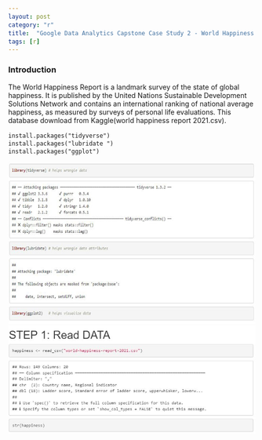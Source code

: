 ```yaml
---
layout: post
category: "r"
title:  "Google Data Analytics Capstone Case Study 2 - World Happiness Report"
tags: [r]
---
```

### Introduction

The World Happiness Report is a landmark survey of the state of global happiness. It is published by the United Nations Sustainable Development Solutions Network and contains an international ranking of national average happiness, 
as measured by surveys of personal life evaluations. This database download from Kaggle(world happiness report 2021.csv).

<!-- more -->
```
install.packages("tidyverse")
install.packages("lubridate ")
install.packages("ggplot")
```
<img src="https://github.com/MoonBrillante/moonbrillante.github.io/raw/master/my_picture/worldhappiness001.jpg" alt="Girl in a jacket"  >
<img src="https://github.com/MoonBrillante/moonbrillante.github.io/raw/master/my_picture/worldhappiness002.jpg" alt="Girl in a jacket"  >

```
```

```
```

```
```

```
```

```
```

```
```


